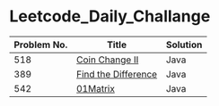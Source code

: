 # Leetcode_Daily_Challange

| Problem No.   |                        Title                       |    Solution       |
|  ----------   | -------------------------------------------------  | ---------------   |
|     518       |               [ Coin Change II ](url)              |      Java         |
|     389       |              [ Find the Difference ](url)          |      Java         |
|     542       |            [01Matrix  ](url)                       |       Java        |
